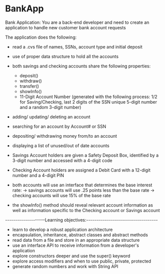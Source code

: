 # BankApp
Bank Application:
You are a back-end developer and need to create an application to handle new customer bank account requests

The application does the following:
- read a .cvs file of names, SSNs, account type and initial deposit
- use of proper data structure to hold all the accounts
- both savings and checking accounts share the following properties:
	* deposit()
	* withdraw()
	* transfer()
	* showInfo()
	* 11-Digit Account Number (generated with the following process: 1/2 for Saving/Checking, last 2 digits of the SSN
	unique 5-digit number and a random 3-digit number)

- adding/ updating/ deleting an account
- searching for an account by Account# or SSN
- depositing/ withdrawing money from/to an account
- displaying a list of unused/out of date accounts
- Savings Account holders are given a Safety Deposit Box, identified by a 3-digit number and accessed with a 4-digit code
- Checking Account holders are assigned a Debit Card with a 12-digit number and a 4-digit PIN
- both accounts will use an interface that determines the base interest rate:
	-> savings accounts will use .25 points less than the base rate
	-> checking accounts will use 15% of the base rate

- the showInfo() method should reveal relevant account information as well as information specific to the Checking
account or Savings account	 



--------------------Learning objectives:------------------------------------
- learn to develop a robust application architecture
- encapsulation, inheritance, abstract classes and abstract methods
- read data from a file and store in an appropriate data structure
- use an interface API to receive information from a developer's application
- explore constructors deeper and use the super() keyword
- explore access modifiers and when to use public, private, protected
- generate random numbers and work with String API
